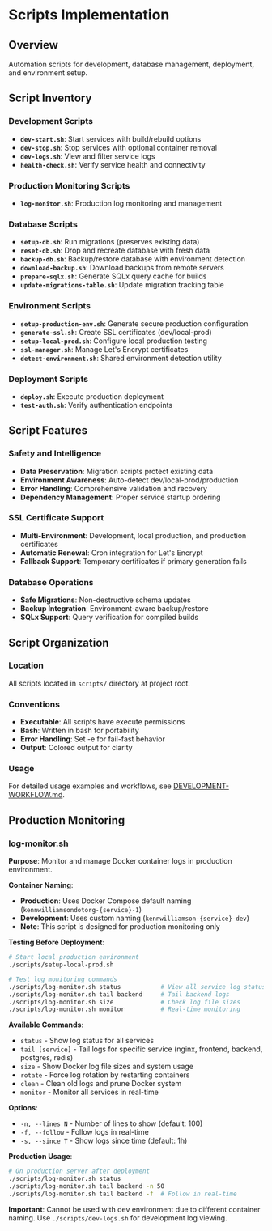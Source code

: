 # Scripts Implementation

## Overview
Automation scripts for development, database management, deployment, and environment setup.

## Script Inventory

### Development Scripts
- **`dev-start.sh`**: Start services with build/rebuild options
- **`dev-stop.sh`**: Stop services with optional container removal
- **`dev-logs.sh`**: View and filter service logs
- **`health-check.sh`**: Verify service health and connectivity

### Production Monitoring Scripts
- **`log-monitor.sh`**: Production log monitoring and management

### Database Scripts
- **`setup-db.sh`**: Run migrations (preserves existing data)
- **`reset-db.sh`**: Drop and recreate database with fresh data
- **`backup-db.sh`**: Backup/restore database with environment detection
- **`download-backup.sh`**: Download backups from remote servers
- **`prepare-sqlx.sh`**: Generate SQLx query cache for builds
- **`update-migrations-table.sh`**: Update migration tracking table

### Environment Scripts
- **`setup-production-env.sh`**: Generate secure production configuration
- **`generate-ssl.sh`**: Create SSL certificates (dev/local-prod)
- **`setup-local-prod.sh`**: Configure local production testing
- **`ssl-manager.sh`**: Manage Let's Encrypt certificates
- **`detect-environment.sh`**: Shared environment detection utility

### Deployment Scripts
- **`deploy.sh`**: Execute production deployment
- **`test-auth.sh`**: Verify authentication endpoints

## Script Features

### Safety and Intelligence
- **Data Preservation**: Migration scripts protect existing data
- **Environment Awareness**: Auto-detect dev/local-prod/production
- **Error Handling**: Comprehensive validation and recovery
- **Dependency Management**: Proper service startup ordering

### SSL Certificate Support
- **Multi-Environment**: Development, local production, and production certificates
- **Automatic Renewal**: Cron integration for Let's Encrypt
- **Fallback Support**: Temporary certificates if primary generation fails

### Database Operations
- **Safe Migrations**: Non-destructive schema updates
- **Backup Integration**: Environment-aware backup/restore
- **SQLx Support**: Query verification for compiled builds

## Script Organization

### Location
All scripts located in `scripts/` directory at project root.

### Conventions
- **Executable**: All scripts have execute permissions
- **Bash**: Written in bash for portability
- **Error Handling**: Set -e for fail-fast behavior
- **Output**: Colored output for clarity

### Usage
For detailed usage examples and workflows, see [DEVELOPMENT-WORKFLOW.md](DEVELOPMENT-WORKFLOW.md#development-scripts-reference).

## Production Monitoring

### log-monitor.sh

**Purpose**: Monitor and manage Docker container logs in production environment.

**Container Naming**:
- **Production**: Uses Docker Compose default naming (`kennwilliamsondotorg-{service}-1`)
- **Development**: Uses custom naming (`kennwilliamson-{service}-dev`)
- **Note**: This script is designed for production monitoring only

**Testing Before Deployment**:
```bash
# Start local production environment
./scripts/setup-local-prod.sh

# Test log monitoring commands
./scripts/log-monitor.sh status           # View all service log status
./scripts/log-monitor.sh tail backend     # Tail backend logs
./scripts/log-monitor.sh size             # Check log file sizes
./scripts/log-monitor.sh monitor          # Real-time monitoring
```

**Available Commands**:
- `status` - Show log status for all services
- `tail [service]` - Tail logs for specific service (nginx, frontend, backend, postgres, redis)
- `size` - Show Docker log file sizes and system usage
- `rotate` - Force log rotation by restarting containers
- `clean` - Clean old logs and prune Docker system
- `monitor` - Monitor all services in real-time

**Options**:
- `-n, --lines N` - Number of lines to show (default: 100)
- `-f, --follow` - Follow logs in real-time
- `-s, --since T` - Show logs since time (default: 1h)

**Production Usage**:
```bash
# On production server after deployment
./scripts/log-monitor.sh status
./scripts/log-monitor.sh tail backend -n 50
./scripts/log-monitor.sh tail backend -f  # Follow in real-time
```

**Important**: Cannot be used with dev environment due to different container naming. Use `./scripts/dev-logs.sh` for development log viewing.
